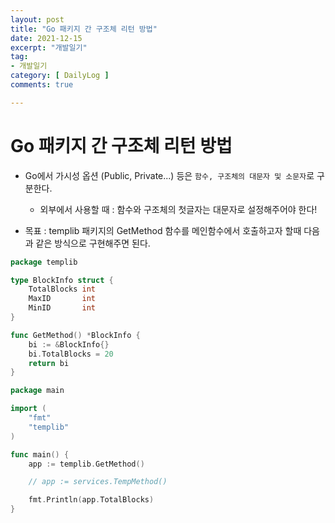 ```yaml
---
layout: post
title: "Go 패키지 간 구조체 리턴 방법"
date: 2021-12-15
excerpt: "개발일기"
tag:
- 개발일기
category: [ DailyLog ]
comments: true

---
```


# Go 패키지 간 구조체 리턴 방법

- Go에서 가시성 옵션 (Public, Private...) 등은 `함수, 구조체의 대문자 및 소문자`로 구분한다.
    - 외부에서 사용할 때 : 함수와 구조체의 첫글자는 대문자로 설정해주어야 한다!

- 목표 : templib 패키지의 GetMethod 함수를 메인함수에서 호출하고자 할때 다음과 같은 방식으로 구현해주면 된다.

```go
package templib

type BlockInfo struct {
	TotalBlocks int
	MaxID       int
	MinID       int
}

func GetMethod() *BlockInfo {
	bi := &BlockInfo{}
	bi.TotalBlocks = 20
	return bi
}

```

```go
package main

import (
	"fmt"
	"templib"
)

func main() {
	app := templib.GetMethod()

	// app := services.TempMethod()

	fmt.Println(app.TotalBlocks)
}

```